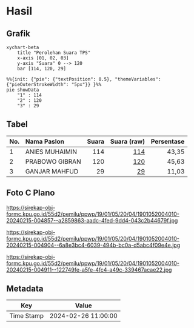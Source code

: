 # Hasil

## Grafik

```mermaid
xychart-beta
    title "Perolehan Suara TPS"
    x-axis [01, 02, 03]
    y-axis "Suara" 0 --> 120
    bar [114, 120, 29]
```

```mermaid
%%{init: {"pie": {"textPosition": 0.5}, "themeVariables": {"pieOuterStrokeWidth": "5px"}} }%%
pie showData
    "1" : 114
    "2" : 120
    "3" : 29
```

## Tabel

| No. | Nama Paslon    | Suara | Suara (raw) | Persentase |
|:--- |:-------------- | -----:| -----------:| ----------:|
| 1   | ANIES MUHAIMIN | 114   | [114][p-1]  | 43,35      |
| 2   | PRABOWO GIBRAN | 120   | [120][p-2]  | 45,63      |
| 3   | GANJAR MAHFUD  | 29    | [29][p-3]   | 11,03      |


[p-1]: https://github.com/gigit-pemilu/pemilu-2024-19-kepulauan-bangka-belitung/blob/main/pilpres/hitung-suara/sub/19-kepulauan-bangka-belitung/sub/01-bangka/sub/05-pemali/sub/2004-sempan/sub/010-tps/sub/paslon-1.txt
[p-2]: https://github.com/gigit-pemilu/pemilu-2024-19-kepulauan-bangka-belitung/blob/main/pilpres/hitung-suara/sub/19-kepulauan-bangka-belitung/sub/01-bangka/sub/05-pemali/sub/2004-sempan/sub/010-tps/sub/paslon-2.txt
[p-3]: https://github.com/gigit-pemilu/pemilu-2024-19-kepulauan-bangka-belitung/blob/main/pilpres/hitung-suara/sub/19-kepulauan-bangka-belitung/sub/01-bangka/sub/05-pemali/sub/2004-sempan/sub/010-tps/sub/paslon-3.txt

## Foto C Plano

https://sirekap-obj-formc.kpu.go.id/55d2/pemilu/ppwp/19/01/05/20/04/1901052004010-20240215-004857--a2859863-aadc-4fed-9dd4-043c2b44679f.jpg

https://sirekap-obj-formc.kpu.go.id/55d2/pemilu/ppwp/19/01/05/20/04/1901052004010-20240215-004904--6a8e3bc4-6039-494b-bc0a-d5abc4f09e4e.jpg

https://sirekap-obj-formc.kpu.go.id/55d2/pemilu/ppwp/19/01/05/20/04/1901052004010-20240215-004911--122749fe-a5fe-4fc4-a49c-339467acae22.jpg


## Metadata

| Key        | Value               |
| ---------- | ------------------- |
| Time Stamp | 2024-02-26 11:00:00 |



